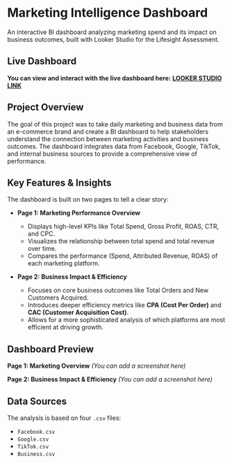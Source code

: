 # Marketing Intelligence Dashboard

An interactive BI dashboard analyzing marketing spend and its impact on business outcomes, built with Looker Studio for the Lifesight Assessment.

## Live Dashboard

**You can view and interact with the live dashboard here:** [**LOOKER STUDIO LINK**](https://lookerstudio.google.com/reporting/ab82a2b2-564f-4633-a5fc-013bc1e5556d)

## Project Overview

The goal of this project was to take daily marketing and business data from an e-commerce brand and create a BI dashboard to help stakeholders understand the connection between marketing activities and business outcomes. The dashboard integrates data from Facebook, Google, TikTok, and internal business sources to provide a comprehensive view of performance.

## Key Features & Insights

The dashboard is built on two pages to tell a clear story:

* **Page 1: Marketing Performance Overview**
    * Displays high-level KPIs like Total Spend, Gross Profit, ROAS, CTR, and CPC.
    * Visualizes the relationship between total spend and total revenue over time.
    * Compares the performance (Spend, Attributed Revenue, ROAS) of each marketing platform.

* **Page 2: Business Impact & Efficiency**
    * Focuses on core business outcomes like Total Orders and New Customers Acquired.
    * Introduces deeper efficiency metrics like **CPA (Cost Per Order)** and **CAC (Customer Acquisition Cost)**.
    * Allows for a more sophisticated analysis of which platforms are most efficient at driving growth.

## Dashboard Preview

**Page 1: Marketing Overview**
*(You can add a screenshot here)*

**Page 2: Business Impact & Efficiency**
*(You can add a screenshot here)*


## Data Sources

The analysis is based on four `.csv` files:
* `Facebook.csv`
* `Google.csv`
* `TikTok.csv`
* `Business.csv`
